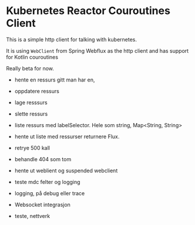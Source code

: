 # Kubernetes Reactor Couroutines Client

This is a simple http client for talking with kubernetes. 

It is using `WebClient` from Spring Webflux as the http client and has support for Kotlin couroutines

Really beta for now.



 - hente en ressurs gitt man har en, 
 - oppdatere ressurs
 - lage resssurs
 - slette ressurs
 
 - liste ressurs med labelSelector. Hele som string, Map<String, String>
 - hente ut liste med ressurser returnere Flux. 
 
 - retrye 500 kall
 - behandle 404 som tom
 
 - hente ut weblient og suspended webclient
 - teste mdc felter og logging
 - logging, på debug eller trace
 
 - Websocket integrasjon
 - teste, nettverk
 
